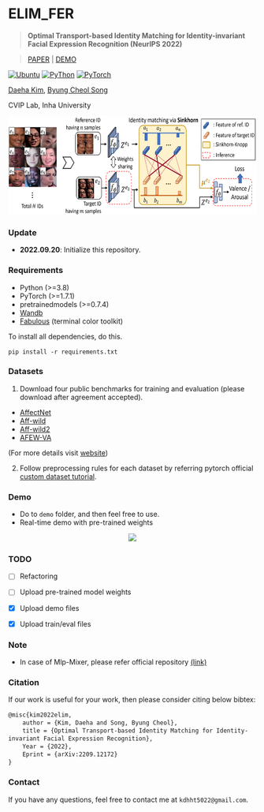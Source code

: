 # ELIM_FER

> **Optimal Transport-based Identity Matching for Identity-invariant Facial Expression Recognition (NeurIPS 2022)**<br>

> [PAPER](https://arxiv.org/abs/2209.12172) | [DEMO](https://github.com/kdhht2334/ELIM_FER/tree/main/demo)

<a href="https://releases.ubuntu.com/16.04/"><img alt="Ubuntu" src="https://img.shields.io/badge/Ubuntu-16.04-green"></a>
<a href="https://www.python.org/downloads/release/python-370/"><img alt="PyThon" src="https://img.shields.io/badge/Python-v3.8-blue"></a>
<a href="https://pytorch.org/get-started/locally/"><img alt="PyTorch" src="https://img.shields.io/badge/PyTorch-ee4c2c?logo=pytorch&logoColor=white"></a>



[Daeha Kim](https://scholar.google.co.kr/citations?user=PVt7f0YAAAAJ&hl=ko), [Byung Cheol Song](https://scholar.google.co.kr/citations?user=yo-cOtMAAAAJ&hl=ko)

CVIP Lab, Inha University

<p align="center">
<img src="https://github.com/kdhht2334/ELIM_FER/blob/main/pics/main.png" height="200", width="3000"/>
</p>

### Update

- __2022.09.20__: Initialize this repository.


### Requirements

- Python (>=3.8)
- PyTorch (>=1.7.1)
- pretrainedmodels (>=0.7.4)
- [Wandb](https://wandb.ai/)
- [Fabulous](https://github.com/jart/fabulous) (terminal color toolkit)

To install all dependencies, do this.

```
pip install -r requirements.txt
```

### Datasets

1. Download four public benchmarks for training and evaluation (please download after agreement accepted).

  - [AffectNet](http://mohammadmahoor.com/affectnet/)
  - [Aff-wild](https://ibug.doc.ic.ac.uk/resources/first-affect-wild-challenge/) 
  - [Aff-wild2](https://ibug.doc.ic.ac.uk/resources/aff-wild2/)
  - [AFEW-VA](https://ibug.doc.ic.ac.uk/resources/afew-va-database/)
 
 (For more details visit [website](https://ibug.doc.ic.ac.uk/))

2. Follow preprocessing rules for each dataset by referring pytorch official [custom dataset tutorial](https://pytorch.org/tutorials/beginner/data_loading_tutorial.html).


### Demo

- Do to `demo` folder, and then feel free to use.
- Real-time demo with pre-trained weights
<p align="center">
<img src="https://github.com/kdhht2334/ELIM_FER/blob/main/demo/demo_vid.gif" height="320"/>
</p>


### TODO
- [ ] Refactoring
- [ ] Upload pre-trained model weights
- [x] Upload demo files
- [x] Upload train/eval files


### Note
- In case of Mlp-Mixer, please refer official repository [(link)](https://github.com/google-research/vision_transformer#mlp-mixer)



### Citation

If our work is useful for your work, then please consider citing below bibtex:


	@misc{kim2022elim,
        author = {Kim, Daeha and Song, Byung Cheol},
        title = {Optimal Transport-based Identity Matching for Identity-invariant Facial Expression Recognition},
        Year = {2022},
        Eprint = {arXiv:2209.12172}
    }


### Contact
If you have any questions, feel free to contact me at `kdhht5022@gmail.com`.


